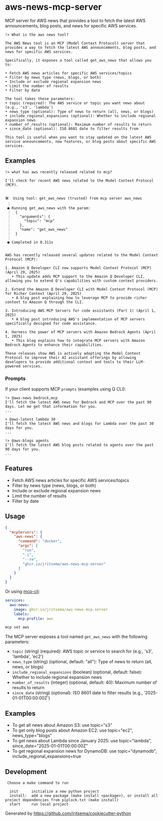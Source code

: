 # aws-news-mcp-server

MCP server for AWS news that provides a tool to fetch the latest AWS announcements, blog posts, and news for specific AWS services.

```
!> What is the aws news tool?

The AWS News tool is an MCP (Model Context Protocol) server that provides a way to fetch the latest AWS announcements, blog posts, and news for specific AWS services. 

Specifically, it exposes a tool called get_aws_news that allows you to:

• Fetch AWS news articles for specific AWS services/topics
• Filter by news type (news, blogs, or both)
• Include or exclude regional expansion news
• Limit the number of results
• Filter by date

The tool takes these parameters:
• topic (required): The AWS service or topic you want news about (e.g., 's3', 'lambda')
• news_type (optional): Type of news to return (all, news, or blogs)
• include_regional_expansions (optional): Whether to include regional expansion news
• number_of_results (optional): Maximum number of results to return
• since_date (optional): ISO 8601 date to filter results from

This tool is useful when you want to stay updated on the latest AWS service announcements, new features, or blog posts about specific AWS services.
```

## Examples

```
!> what has aws recently released related to mcp?

I'll check for recent AWS news related to the Model Context Protocol (MCP).


🛠️  Using tool: get_aws_news (trusted) from mcp server aws_news
 ⋮
 ● Running get_aws_news with the param:
 ⋮  {
 ⋮    "arguments": {
 ⋮      "topic": "mcp"
 ⋮    },
 ⋮    "name": "get_aws_news"
 ⋮  }
 ⋮
 ● Completed in 0.311s


AWS has recently released several updates related to the Model Context Protocol (MCP):

1. Amazon Q Developer CLI now supports Model Context Protocol (MCP) (April 29, 2025)
   • This update adds MCP support to the Amazon Q Developer CLI, allowing you to extend Q's capabilities with custom context providers.

2. Extend the Amazon Q Developer CLI with Model Context Protocol (MCP) for Richer Context (April 29, 2025)
   • A blog post explaining how to leverage MCP to provide richer context to Amazon Q through the CLI.

3. Introducing AWS MCP Servers for code assistants (Part 1) (April 1, 2025)
   • A blog post introducing AWS's implementation of MCP servers specifically designed for code assistance.

4. Harness the power of MCP servers with Amazon Bedrock Agents (April 1, 2025)
   • This blog explains how to integrate MCP servers with Amazon Bedrock Agents to enhance their capabilities.

These releases show AWS is actively adopting the Model Context Protocol to improve their AI assistant offerings by allowing developers to provide additional context and tools to their LLM-powered services.
```

### Prompts

If your client supports MCP `prompts` (examples using Q CLI):

```
!> @aws-news bedrock,mcp
I'll fetch the latest AWS news for Bedrock and MCP over the past 90 days. Let me get that information for you.
...
```

```
> @aws-latest lambda 30
I'll fetch the latest AWS news and blogs for Lambda over the past 30 days for you.
...
```

```
!> @aws-blogs agents
I'll fetch the latest AWS blog posts related to agents over the past 90 days for you.
...
```


## Features

- Fetch AWS news articles for specific AWS services/topics
- Filter by news type (news, blogs, or both)
- Include or exclude regional expansion news
- Limit the number of results
- Filter by date

## Usage

```json
{
  "mcpServers": {
    "aws-news": {
      "command": "docker",
      "args": [
        "run",
        "-i",
        "--rm",
        "ghcr.io/jritsema/aws-news-mcp-server"
      ]
    }
  }
}
```

Or using [mcp-cli](https://github.com/jritsema/mcp-cli):

```yaml
services:
  aws-news:
    image: ghcr.io/jritsema/aws-news-mcp-server
    labels:
      mcp.profile: aws
```
```sh
mcp set aws
```

The MCP server exposes a tool named `get_aws_news` with the following parameters:

- `topic` (string) (required): AWS topic or service to search for (e.g., 's3', 'lambda', 'ec2')
- `news_type` (string) (optional, default: "all"): Type of news to return (all, news, or blogs)
- `include_regional_expansions` (boolean) (optional, default: false): Whether to include regional expansion news
- `number_of_results` (integer) (optional, default: 40): Maximum number of results to return
- `since_date` (string) (optional): ISO 8601 date to filter results (e.g., '2025-01-01T00:00:00Z')

## Examples

- To get all news about Amazon S3: use topic="s3"
- To get only blog posts about Amazon EC2: use topic="ec2", news_type="blogs"
- To get news about Lambda since January 2025: use topic="lambda", since_date="2025-01-01T00:00:00Z"
- To get regional expansion news for DynamoDB: use topic="dynamodb", include_regional_expansions=true

## Development
```
 Choose a make command to run

  init      initialize a new python project
  install:  add a new package (make install <package>), or install all project dependencies from piplock.txt (make install)
  start     run local project
```

Generated by https://github.com/jritsema/cookiecutter-python
